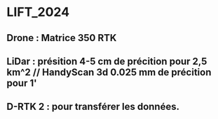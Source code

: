 # LIFT_2024

## Drone : Matrice 350 RTK
## LiDar : présition 4-5 cm de précition pour 2,5 km^2 // HandyScan 3d 0.025 mm de précition pour 1'
## D-RTK 2 : pour transférer les données.

